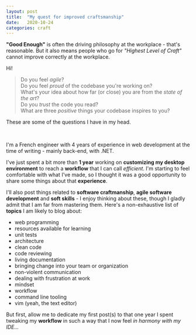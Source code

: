 ```yaml
---
layout: post
title:  "My quest for improved craftsmanship"
date:   2020-10-24
categories: craft
---
```


**"Good Enough"** is often the driving philosophy at the workplace - that's reasonable. But it also means people who go for _"Highest Level of Craft"_ cannot improve correctly at the workplace.

Hi!

> Do you feel _agile_?  
Do you feel _proud_ of the codebase you're working on?  
What's your idea about how far (or close) you are from the _state of the art_?  
Do you _trust_ the code you read?  
What are three _positive_ things your codebase inspires to you?

These are some of the questions I have in my head.

&nbsp;

I'm a French engineer with 4 years of experience in web development at the time of writing - mainly back-end, with .NET.

I've just spent a bit more than **1 year** working on **customizing my desktop environment** to reach a **workflow** that I can call _efficient_. I'm starting to feel comfortable with what I've made, so I thought it was a good opportunity to share some things about that **experience**.

I'll also post things related to **software craftmanship**, **agile software development** and **soft skills** - I enjoy thinking about these, though I gladly admit that I am far from mastering them. Here's a non-exhaustive list of **topics** I am likely to blog about:
* web programming
* resources available for learning
* unit tests
* architecture
* clean code
* code reviewing
* living documentation
* bringing change into your team or organization
* non-violent communication
* dealing with frustration at work
* mindset
* workflow
* command line tooling
* vim (yeah, the text editor)

But first, allow me to dedicate my first post(s) to that one year I spent tweaking my **workflow** in such a way that I now feel _in harmony with my IDE..._
